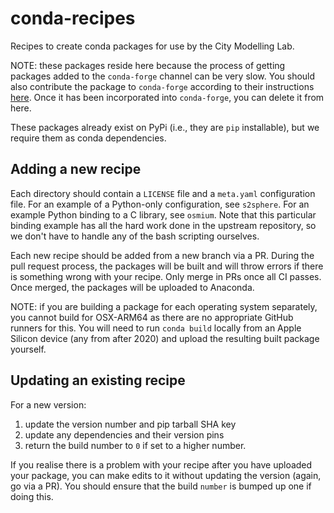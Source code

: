 # conda-recipes
Recipes to create conda packages for use by the City Modelling Lab.

NOTE: these packages reside here because the process of getting packages added to the `conda-forge` channel can be very slow.
You should also contribute the package to `conda-forge` according to their instructions [here](https://conda-forge.org/docs/maintainer/adding_pkgs.html).
Once it has been incorporated into `conda-forge`, you can delete it from here.

These packages already exist on PyPi (i.e., they are `pip` installable), but we require them as conda dependencies.

## Adding a new recipe

Each directory should contain a `LICENSE` file and a `meta.yaml` configuration file.
For an example of a Python-only configuration, see `s2sphere`.
For an example Python binding to a C library, see `osmium`.
Note that this particular binding example has all the hard work done in the upstream repository, so we don't have to handle any of the bash scripting ourselves.

Each new recipe should be added from a new branch via a PR.
During the pull request process, the packages will be built and will throw errors if there is something wrong with your recipe.
Only merge in PRs once all CI passes.
Once merged, the packages will be uploaded to Anaconda.

NOTE: if you are building a package for each operating system separately, you cannot build for OSX-ARM64 as there are no appropriate GitHub runners for this.
You will need to run `conda build` locally from an Apple Silicon device (any from after 2020) and upload the resulting built package yourself.

## Updating an existing recipe

For a new version:
1. update the version number and pip tarball SHA key
2. update any dependencies and their version pins
3. return the build number to `0` if set to a higher number.

If you realise there is a problem with your recipe after you have uploaded your package, you can make edits to it without updating the version (again, go via a PR).
You should ensure that the build `number` is bumped up one if doing this.
